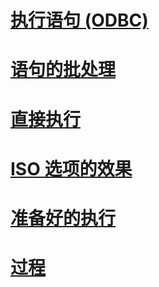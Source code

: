 # [执行语句 (ODBC)](executing-statements-odbc.md)
# [语句的批处理](batches-of-statements.md)
# [直接执行](direct-execution.md)
# [ISO 选项的效果](effects-of-iso-options.md)
# [准备好的执行](prepared-execution.md)
# [过程](procedures.md)

